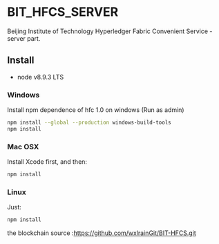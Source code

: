 # BIT_HFCS_SERVER

Beijing Institute of Technology Hyperledger Fabric Convenient Service - server part.

## Install

* node v8.9.3 LTS

### Windows

Install npm dependence of hfc 1.0 on windows
(Run as admin)

```bash
npm install --global --production windows-build-tools
npm install
```

### Mac OSX

Install Xcode first, and then:

```bash
npm install
```

### Linux

Just: 

```bash
npm install
```

the blockchain source :https://github.com/wxlrainGit/BIT-HFCS.git